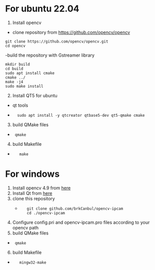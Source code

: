 # For ubuntu 22.04
1. Install opencv
- clone repository from https://github.com/opencv/opencv
```shell
git clone https://github.com/opencv/opencv.git
cd opencv
```
-build the repository with Gstreamer library
```shell
mkdir build
cd build
sudo apt install cmake
cmake ../ 
make -j4
sudo make install
```
2. Install QT5 for ubuntu
  - qt tools
  - ```shell
      sudo apt install -y qtcreator qtbase5-dev qt5-qmake cmake
    ```
3. build QMake files
  -  ```shell
      qmake
      ```
4. build Makefile
  - ```shell
       make
      ```
# For windows
1. Install opencv 4.9   from [here](https://opencv.org/releases/)
2. Install Qt from [here](https://www.qt.io/download)
3. clone this repository
   - ```shell
        git clone github.com/brkCanbul/opencv-ipcam
        cd ./opencv-ipcam
        ```
4. Configure config.pri and opencv-ipcam.pro files according to your opencv path
5. build QMake files
  -  ```shell
      qmake
      ```
6. build Makefile
  - ```shell
       mingw32-make
      ```
